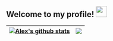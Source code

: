 
## Welcome to my profile! <img src="https://raw.githubusercontent.com/MartinHeinz/MartinHeinz/master/wave.gif" width="30px">

| <a href="https://github.com/alexwholland/github-readme-stats"><img align="center" src="https://github-readme-stats.vercel.app/api?username=alexwholland&show_icons=true&include_all_commits=true&count_private=true&hide_border=true&hide=html,css&title_color=ffffff&text_color=c9cacc&icon_color=4AB197&bg_color=1A2B34" alt="Alex's github stats" /></a> | <a href="https://github.com/alexwholland3/github-readme-stats"><img align="center" src="https://github-readme-stats.vercel.app/api/top-langs/?username=alexwholland&langs_count=10&hide_border=true&layout=compact&hide=html,css&title_color=ffffff&text_color=c9cacc&icon_color=4AB197&bg_color=1A2B34" /></a> |
| ------------- | ------------- |
